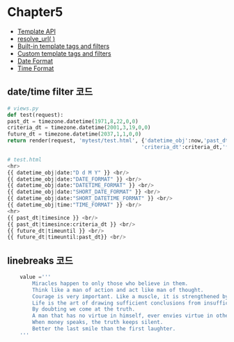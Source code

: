 # Chapter5

* [Template API](https://docs.djangoproject.com/en/2.1/ref/templates/api/)
* [resolve_url( )](https://github.com/django/django/blob/master/django/shortcuts.py#LC119)
* [Built-in template tags and filters](https://docs.djangoproject.com/en/2.1/ref/templates/builtins)
* [Custom template tags and filters](https://docs.djangoproject.com/en/2.1/howto/custom-template-tags/)
* [Date Format](https://docs.djangoproject.com/en/2.1/ref/templates/builtins/#date)
* [Time Format](https://docs.djangoproject.com/en/2.1/ref/templates/builtins/#time)



date/time filter 코드
---
~~~python
# views.py
def test(request):
past_dt = timezone.datetime(1971,8,22,0,0)
criteria_dt = timezone.datetime(2001,3,19,0,0)
future_dt = timezone.datetime(2037,1,1,0,0)
return render(request, 'mytest/test.html', {'datetime_obj':now,'past_dt':past_dt,
                                           'criteria_dt':criteria_dt,'future_dt':future_dt})

# test.html
<hr>
{{ datetime_obj|date:"D d M Y" }} <br/>
{{ datetime_obj|date:"DATE_FORMAT" }} <br/>
{{ datetime_obj|date:"DATETIME_FORMAT" }} <br/>
{{ datetime_obj|date:"SHORT_DATE_FORMAT" }} <br/>
{{ datetime_obj|date:"SHORT_DATETIME_FORMAT" }} <br/>
{{ datetime_obj|time:"TIME_FORMAT" }} <br/>
<hr>
{{ past_dt|timesince }} <br/>
{{ past_dt|timesince:criteria_dt }} <br/>
{{ future_dt|timeuntil }} <br/>
{{ future_dt|timeuntil:past_dt}} <br/>
~~~

linebreaks 코드
---
~~~python
    value ='''
        Miracles happen to only those who believe in them.
        Think like a man of action and act like man of thought.
        Courage is very important. Like a muscle, it is strengthened by use.
        Life is the art of drawing sufficient conclusions from insufficient premises.
        By doubting we come at the truth.
        A man that has no virtue in himself, ever envies virtue in others.
        When money speaks, the truth keeps silent.
        Better the last smile than the first laughter.
    '''
 ~~~
